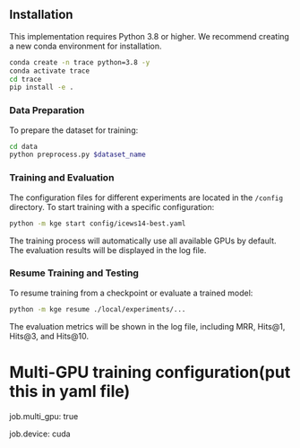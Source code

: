 ## Installation

This implementation requires Python 3.8 or higher. We recommend creating a new conda environment for installation.

``` sh
conda create -n trace python=3.8 -y
conda activate trace
cd trace
pip install -e .
```

### Data Preparation

To prepare the dataset for training:

```sh
cd data
python preprocess.py $dataset_name
```

### Training and Evaluation

The configuration files for different experiments are located in the `/config` directory. To start training with a specific configuration:

``` sh
python -m kge start config/icews14-best.yaml
```

The training process will automatically use all available GPUs by default. The evaluation results will be displayed in the log file.

### Resume Training and Testing

To resume training from a checkpoint or evaluate a trained model:

```sh
python -m kge resume ./local/experiments/...
```

The evaluation metrics will be shown in the log file, including MRR, Hits@1, Hits@3, and Hits@10.

# Multi-GPU training configuration(put this in yaml file)
job.multi_gpu: true

job.device: cuda
